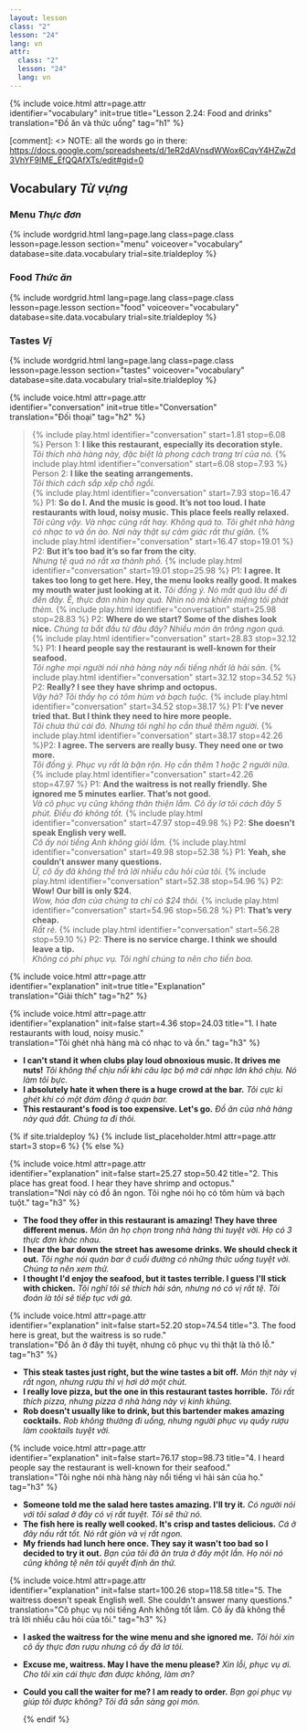 ```yaml
---
layout: lesson
class: "2"
lesson: "24"
lang: vn
attr:
  class: "2"
  lesson: "24"
  lang: vn
---
```

{%  include voice.html attr=page.attr  
	identifier="vocabulary"  init=true
	title="Lesson 2.24: Food and drinks"        
	translation="Đồ ăn và thức uống"
    tag="h1" %}

[comment]: <> NOTE: all the words go in there: https://docs.google.com/spreadsheets/d/1eR2dAVnsdWWox6CqvY4HZwZd3VhYF9IME_EfQQAfXTs/edit#gid=0

## Vocabulary *Từ vựng*

### Menu  *Thực đơn*

{% include wordgrid.html lang=page.lang
		class=page.class 
		lesson=page.lesson 
		section="menu"
		voiceover="vocabulary"
		database=site.data.vocabulary 
		trial=site.trialdeploy %}    

### Food *Thức ăn*
{% include wordgrid.html lang=page.lang
		class=page.class 
		lesson=page.lesson 
		section="food"
		voiceover="vocabulary"
		database=site.data.vocabulary 
		trial=site.trialdeploy %}    

### Tastes  *Vị*
{% include wordgrid.html lang=page.lang
		class=page.class 
		lesson=page.lesson 
		section="tastes"
		voiceover="vocabulary"
		database=site.data.vocabulary 
		trial=site.trialdeploy %}     

{%  include voice.html attr=page.attr  
	identifier="conversation"  init=true
	title="Conversation"        
	translation="Đối thoại"
    tag="h2" %}

> {% include play.html identifier="conversation" start=1.81 stop=6.08 %} Person 1: **I like this restaurant, especially its decoration style.**   
*Tôi thích nhà hàng này, đặc biệt là phong cách trang trí của nó.*
> {% include play.html identifier="conversation" start=6.08 stop=7.93 %} Person 2: **I like the seating arrangements.**  
*Tôi thích cách sắp xếp chỗ ngồi.*  
> {% include play.html identifier="conversation" start=7.93 stop=16.47 %} P1: **So do I. And the music is good. It’s not too loud. I hate restaurants with loud, noisy music. This place feels really relaxed.**    
*Tôi cũng vậy. Và nhạc cũng rất hay. Không quá to. Tôi ghét nhà hàng có nhạc to và ồn ào. Nơi này thật sự cảm giác rất thư giãn.*
> {% include play.html identifier="conversation" start=16.47 stop=19.01 %} P2: **But it’s too bad it’s so far from the city.**  
*Nhưng tệ quá nó rất xa thành phố.*
> {% include play.html identifier="conversation" start=19.01 stop=25.98 %} P1: **I agree. It takes too long to get here. Hey, the menu looks really good. It makes my mouth water just looking at it.**   *Tôi đồng ý. Nó mất quá lâu để đi đến đây. Ê, thực đơn nhìn hay quá. Nhìn nó mà khiến miệng tôi phát thèm.*
> {% include play.html identifier="conversation" start=25.98 stop=28.83 %} P2: **Where do we start? Some of the dishes look nice.** 
*Chúng ta bắt đầu từ đâu đây? Nhiều món ăn trông ngon quá.* 
> {% include play.html identifier="conversation" start=28.83 stop=32.12 %} P1: **I heard people say the restaurant is well-known for their seafood.**    
*Tôi nghe mọi người nói nhà hàng này nổi tiếng nhất là hải sản.*
> {% include play.html identifier="conversation" start=32.12 stop=34.52 %} P2: **Really? I see they have shrimp and octopus.**  
*Vậy hả? Tôi thấy họ có tôm hùm và bạch tuộc.*
> {% include play.html identifier="conversation" start=34.52 stop=38.17 %} P1: **I’ve never tried that. But I think they need to hire more people.**  
*Tôi chưa thử cái đó. Nhưng tôi nghĩ họ cần thuê thêm người.*
> {% include play.html identifier="conversation" start=38.17 stop=42.26 %}P2: **I agree. The servers are really busy. They need one or two more.**  
*Tôi đồng ý. Phục vụ rất là bận rộn. Họ cần thêm 1 hoặc 2 người nữa.*
> {% include play.html identifier="conversation" start=42.26 stop=47.97 %} P1: **And the waitress is not really friendly. She ignored me 5 minutes earlier. That’s not good.**    
*Và cô phục vụ cũng không thân thiện lắm. Cô ấy lơ tôi cách đây 5 phút. Điều đó không tốt.*
> {% include play.html identifier="conversation" start=47.97 stop=49.98 %} P2: **She doesn't speak English very well.**  
*Cô ấy nói tiếng Anh không giỏi lắm.*
> {% include play.html identifier="conversation" start=49.98 stop=52.38 %} P1: **Yeah, she couldn’t answer many questions.**  
*Ừ, cô ấy đã không thể trả lời nhiều câu hỏi của tôi.*
> {% include play.html identifier="conversation" start=52.38 stop=54.96 %} P2: **Wow! Our bill is only $24.**  
*Wow, hóa đơn của chúng ta chỉ có $24 thôi.*
> {% include play.html identifier="conversation" start=54.96 stop=56.28 %} P1: **That’s very cheap.**    
*Rất rẻ.*
> {% include play.html identifier="conversation" start=56.28 stop=59.10 %} P2: **There is no service charge. I think we should leave a tip.**  
*Không có phí phục vụ. Tôi nghĩ chúng ta nên cho tiền boa.*
 
{%  include voice.html attr=page.attr  
	identifier="explanation"  init=true
	title="Explanation"        
	translation="Giải thích"
    tag="h2" %}

{%  include voice.html attr=page.attr  
	identifier="explanation"  init=false start=4.36 stop=24.03
	title="1. I hate restaurants with loud, noisy music."        
	translation="Tôi ghét nhà hàng mà có nhạc to và ồn."
    tag="h3" %}

- **I can't stand it when clubs play loud obnoxious music. It drives me nuts!**   *Tôi không thể chịu nổi khi câu lạc bộ mở cái nhạc lớn khó chịu. Nó làm tôi bực.*
- **I absolutely hate it when there is a huge crowd at the bar.**   *Tôi cực kì ghét khi có một đám đông ở quán bar.*
- **This restaurant's food is too expensive. Let's go.**   *Đồ ăn của nhà hàng này quá đắt. Chúng ta đi thôi.*


{% if site.trialdeploy %}
  {% include list_placeholder.html  attr=page.attr     start=3 stop=6 %}
  {% else %}

{%  include voice.html attr=page.attr  
	identifier="explanation"  init=false start=25.27 stop=50.42
	title="2. This place has great food. I hear they have shrimp and octopus."        
	translation="Nơi này có đồ ăn ngon. Tôi nghe nói họ có tôm hùm và bạch tuột."
    tag="h3" %}

- **The food they offer in this restaurant is amazing! They have three different menus.**   *Món ăn họ chọn trong nhà hàng thì tuyệt vời. Họ có 3 thực đơn khác nhau.*
- **I hear the bar down the street has awesome drinks. We should check it out.**   *Tôi nghe nói quán bar ở cuối đường có những thức uống tuyệt vời. Chúng ta nên xem thử.*
- **I thought I'd enjoy the seafood, but it tastes terrible. I guess I'll stick with chicken.**   *Tôi nghĩ tôi sẽ thích hải sản, nhưng nó có vị rất tệ. Tôi đoán là tôi sẽ tiếp tục với gà.*

{%  include voice.html attr=page.attr  
	identifier="explanation"  init=false start=52.20 stop=74.54
	title="3. The food here is great, but the waitress is so rude."        
	translation="Đồ ăn ở đây thì tuyệt, nhưng cô phục vụ thì thật là thô lỗ."
    tag="h3" %}

- **This steak tastes just right, but the wine tastes a bit off.**   *Món thịt này vị rất ngon, nhưng rượu thì vị hơi dở một chút.*
- **I really love pizza, but the one in this restaurant tastes horrible.**   *Tôi rất thích pizza, nhưng pizza ở nhà hàng này vị kinh khủng.*
- **Rob doesn't usually like to drink, but this bartender makes amazing cocktails.**   *Rob không thường đi uống, nhưng người phục vụ quầy rượu làm cooktails tuyệt vời.*

{%  include voice.html attr=page.attr  
	identifier="explanation"  init=false start=76.17 stop=98.73
	title="4. I heard people say the restaurant is well-known for their seafood."        
	translation="Tôi nghe nói nhà hàng này nổi tiếng vì hải sản của họ."
    tag="h3" %}

- **Someone told me the salad here tastes amazing. I'll try it.**   *Có người nói với tôi salad ở đây có vị rất tuyệt. Tôi sẽ thử nó.*
- **The fish here is really well cooked. It's crisp and tastes delicious.**   *Cá ở đây nấu rất tốt. Nó rất giòn và vị rất ngon.*
- **My friends had lunch here once. They say it wasn't too bad so I decided to try it out.**   *Bạn của tôi đã ăn trưa ở đây một lần. Họ nói nó cũng không tệ nên tôi quyết định ăn thử.*

{%  include voice.html attr=page.attr  
	identifier="explanation"  init=false start=100.26 stop=118.58
	title="5. The waitress doesn't speak English well. She couldn't answer many questions."        
	translation="Cô phục vụ nói tiếng Anh không tốt lắm. Cô ấy đã không thể trả lời nhiều câu hỏi của tôi."
    tag="h3" %}

- **I asked the waitress for the wine menu and she ignored me.**   *Tôi hỏi xin cô ấy thực đơn rượu nhưng cô ấy đã lơ tôi.*
- **Excuse me, waitress. May I have the menu please?**   *Xin lỗi, phục vụ ơi. Cho tôi xin cái thực đơn được không, làm ơn?*
- **Could you call the waiter for me? I am ready to order.**   *Bạn gọi phục vụ giúp tôi được không? Tôi đã sẵn sàng gọi món.*

  {% endif %}
